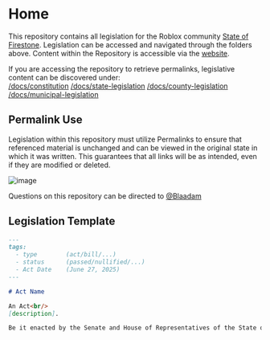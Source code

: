 # Home

This repository contains all legislation for the Roblox community [State of Firestone](https://www.roblox.com/communities/2803360/State-of-Firestone). Legislation can be accessed and navigated through the folders above.
Content within the Repository is accessible via the [website](https://blaadam.github.io/Firestone-Legislation/).

If you are accessing the repository to retrieve permalinks, legislative content can be discovered under:  
[/docs/constitution](https://github.com/Blaadam/Firestone-Legislation/tree/main/docs/constitution)
[/docs/state-legislation](https://github.com/Blaadam/Firestone-Legislation/tree/main/docs/State-Legislation)
[/docs/county-legislation](https://github.com/Blaadam/Firestone-Legislation/tree/main/docs/County-Legislation)  
[/docs/municipal-legislation](https://github.com/Blaadam/Firestone-Legislation/tree/main/docs/Municipal-Legislation)

## Permalink Use

Legislation within this repository must utilize Permalinks to ensure that referenced material is unchanged and can be viewed in the original state in which it was written. This guarantees that all links will be as intended, even if they are modified or deleted.

![image](https://github.com/TurkuRBLX/TurkuLegislation/assets/170458724/101626e7-fbb3-40e3-a63a-1192ade8ad0a)

Questions on this repository can be directed to [@Blaadam](https://github.com/blaadam)

## Legislation Template

```md
---
tags:
  - type        (act/bill/...)
  - status      (passed/nullified/...)
  - Act Date    (June 27, 2025)
---

# Act Name

An Act<br/>
[description].

Be it enacted by the Senate and House of Representatives of the State of Firestone in Congress assembled,
```

